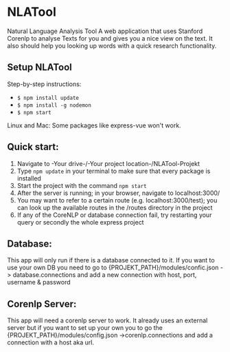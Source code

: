 # NLATool
Natural Language Analysis Tool
A web application that uses Stanford Corenlp to analyse Texts for you and
gives you a nice view on the text. It also should help you looking up words
with a quick research functionality.

## Setup NLATool
Step-by-step instructions:
* `$ npm install update`
* `$ npm install -g nodemon`
* `$ npm start`

Linux and Mac:
Some packages like express-vue won't work.


## Quick start:

1. Navigate to -Your drive-/-Your project location-/NLATool-Projekt
2. Type `npm update` in your terminal to make sure that every package is installed
3. Start the project with the command `npm start`
4. After the server is running; in your browser, navigate to localhost:3000/
5. You may want to refer to a certain route (e.g. localhost:3000/test); you can look up the available routes in the /routes directory in the project
6. If any of the CoreNLP or database connection fail, try restarting your query or secondly the whole express project

## Database:

This app will only run if there is a database connected to it.
If you want to use your own DB you need to go to {PROJEKT_PATH}/modules/confic.json
-> database.connections and add a new connection with host, port, username & password

## Corenlp Server:

This app will need a corenlp server to work. It already uses an external server but
if you want to set up your own you to go the {PROJEKT_PATH}/modules/config.json
->corenlp.connections and add a connection with a host aka url.
